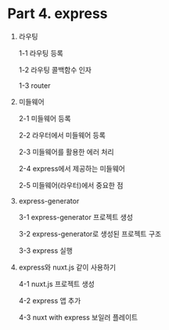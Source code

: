 # Part 4. express

1. 라우팅
    
    1-1 라우팅 등록

    1-2 라우팅 콜백함수 인자

    1-3 router

2. 미들웨어

    2-1 미들웨어 등록

    2-2 라우터에서 미들웨어 등록

    2-3 미들웨어를 활용한 에러 처리

    2-4 express에서 제공하는 미들웨어

    2-5 미들웨어(라우터)에서 중요한 점

3. express-generator

    3-1 express-generator 프로젝트 생성

    3-2 express-generator로 생성된 프로젝트 구조

    3-3 express 실행

4. express와 nuxt.js 같이 사용하기

    4-1 nuxt.js 프로젝트 생성

    4-2 express 앱 추가

    4-3 nuxt with express 보일러 플레이트

